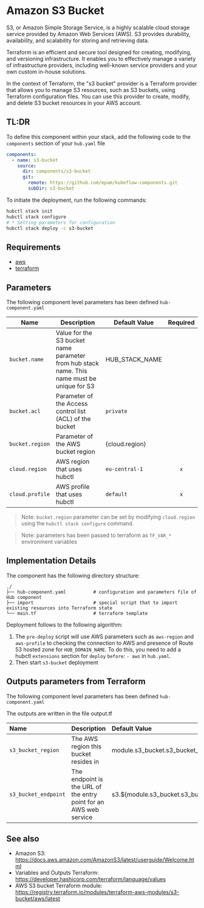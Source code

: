 # Amazon S3 Bucket

S3, or Amazon Simple Storage Service, is a highly scalable cloud storage service provided by Amazon Web Services (AWS).
S3 provides durability, availability, and scalability for storing and retrieving data.

Terraform is an efficient and secure tool designed for creating, modifying, and versioning infrastructure. It enables
you to effectively manage a variety of infrastructure providers, including well-known service providers and your own
custom in-house solutions.

In the context of Terraform, the "s3 bucket" provider is a Terraform provider that allows you to manage S3 resources,
such as S3 buckets, using Terraform configuration files. You can use this provider to create, modify, and delete S3
bucket resources in your AWS account.

## TL:DR

To define this component within your stack, add the following code to the `components` section of your  `hub.yaml` file

```yaml
components:
  - name: s3-bucket
    source:
      dir: components/s3-bucket
      git:
        remote: https://github.com/epam/kubeflow-components.git
        subDir: s3-bucket
```

To initiate the deployment, run the following commands:

```bash
hubctl stack init
hubctl stack configure
# * Setting parameters for configuration
hubctl stack deploy -c s3-bucket
```

## Requirements

* [aws](https://aws.amazon.com/)
* [terraform](https://www.terraform.io/)

## Parameters

The following component level parameters has been defined `hub-component.yaml`

| Name            | Description                                                                                 | Default Value  | Required |
|-----------------|---------------------------------------------------------------------------------------------|----------------|:--------:|
| `bucket.name`   | Value for the S3 bucket name parameter from hub stack name. This name must be unique for S3 | HUB_STACK_NAME |          |
| `bucket.acl `   | Parameter of the Access control list (ACL) of the bucket                                    | `private`      |          |
| `bucket.region` | Parameter of the AWS bucket region                                                          | {cloud.region} |          |
| `cloud.region`  | AWS region that uses hubctl                                                                 | `eu-central-1` |   `x`    |
| `cloud.profile` | AWS profile that uses hubctl                                                                | `default`      |   `x`    |

> Note: `bucket.region` parameter can be set by modifying `cloud.region` using the `hubctl stack configure` command.

> Note: parameters has been passed to terraform as `TF_VAR_*` environment variables

## Implementation Details

The component has the following directory structure:

```text
./
├── hub-component.yaml          # configuration and parameters file of Hub component
├── import                      # special script that to import existing resources into Terraform state
└── main.tf                     # terraform template
```

Deployment follows to the following algorithm:

1. The `pre-deploy` script will use AWS parameters such as `aws-region` and `aws-profile` to checking the connection to
   AWS and presence of Route 53 hosted zone for `HUB_DOMAIN_NAME`. To do this, you need to add a hubctl `extensions`
   section for `deploy` `before`: `- aws` in  `hub.yaml`.
3. Then start `s3-bucket` deployment

## Outputs parameters from Terraform

The following component level parameters has been defined `hub-component.yaml`

The outputs are written in the file output.tf

| Name                 | Description                                                       | Default Value                                         |
|:---------------------|:------------------------------------------------------------------|:------------------------------------------------------|
| `s3_bucket_region`   | The AWS region this bucket resides in                             | module.s3_bucket.s3_bucket_region                     |
| `s3_bucket_endpoint` | The endpoint is the URL of the entry point for an AWS web service | s3.${module.s3_bucket.s3_bucket_region}.amazonaws.com |

## See also

* Amazon S3: <https://docs.aws.amazon.com/AmazonS3/latest/userguide/Welcome.html>
* Variables and Outputs Terraform: <https://developer.hashicorp.com/terraform/language/values>
* AWS S3 bucket Terraform module: <https://registry.terraform.io/modules/terraform-aws-modules/s3-bucket/aws/latest>
